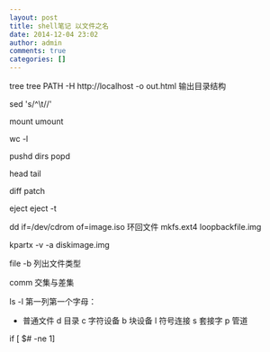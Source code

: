 ```yaml
---
layout: post
title: shell笔记 以文件之名
date: 2014-12-04 23:02
author: admin
comments: true
categories: []
---
```

 tree
tree PATH -H http://localhost -o out.html 输出目录结构

sed 's/^\t//'

mount umount

wc -l

pushd 
dirs
popd

head tail

diff
patch

eject
eject -t

dd if=/dev/cdrom of=image.iso
环回文件
mkfs.ext4 loopbackfile.img

kpartx -v -a diskimage.img

file -b 列出文件类型

comm  交集与差集 

ls -l
第一列第一个字母：
- 普通文件
d 目录
c  字符设备
b 块设备
l 符号连接
s 套接字
p 管道


if [ $# -ne 1]

